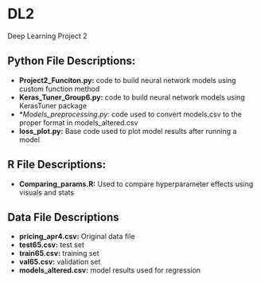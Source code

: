 # DL2
Deep Learning Project 2

## Python File Descriptions:
- **Project2_Funciton.py:** code to build neural network models using custom function method
- **Keras_Tuner_Group6.py:** code to build neural network models using KerasTuner package
- **Models_preprocessing.py:* code used to convert models.csv to the proper format in models_altered.csv
- **loss_plot.py:** Base code used to plot model results after running a model

## R File Descriptions:
- **Comparing_params.R:** Used to compare hyperparameter effects using visuals and stats

## Data File Descriptions
- **pricing_apr4.csv:** Original data file
- **test65.csv:** test set 
- **train65.csv:** training set
- **val65.csv:** validation set
- **models_altered.csv:** model results used for regression

